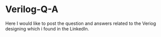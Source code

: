 # Verilog-Q-A
Here I would like to post the question and answers related to the Veriog designing which i found in the LinkedIn.
